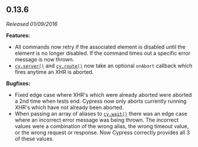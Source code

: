 ## 0.13.6

_Released 01/09/2016_

**Features:**

- All commands now retry if the associated element is disabled until the element
  is no longer disabled. If the command times out a specific error message is
  now thrown.
- [`cy.server()`](/api/commands/server) and [`cy.route()`](/api/commands/route)
  now take an optional `onAbort` callback which fires anytime an XHR is aborted.

**Bugfixes:**

- Fixed edge case where XHR's which were already aborted were aborted a 2nd time
  when tests end. Cypress now only aborts currently running XHR's which have not
  already been aborted.
- When passing an array of aliases to [`cy.wait()`](/api/commands/wait) there
  was an edge case where an incorrect error message was being thrown. The
  incorrect values were a combination of the wrong alias, the wrong timeout
  value, or the wrong request or response. Now Cypress correctly provides all 3
  of these values.
